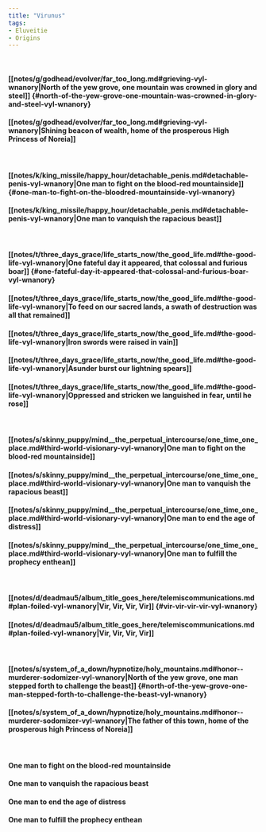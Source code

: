 ```yaml
---
title: "Virunus"
tags:
- Eluveitie
- Origins
---
```

&nbsp;
#### [[notes/g/godhead/evolver/far_too_long.md#grieving-vyl-wnanory|North of the yew grove, one mountain was crowned in glory and steel]] {#north-of-the-yew-grove-one-mountain-was-crowned-in-glory-and-steel-vyl-wnanory}
#### [[notes/g/godhead/evolver/far_too_long.md#grieving-vyl-wnanory|Shining beacon of wealth, home of the prosperous High Princess of Noreia]]
&nbsp;
#### [[notes/k/king_missile/happy_hour/detachable_penis.md#detachable-penis-vyl-wnanory|One man to fight on the blood-red mountainside]] {#one-man-to-fight-on-the-bloodred-mountainside-vyl-wnanory}
#### [[notes/k/king_missile/happy_hour/detachable_penis.md#detachable-penis-vyl-wnanory|One man to vanquish the rapacious beast]]
&nbsp;
#### [[notes/t/three_days_grace/life_starts_now/the_good_life.md#the-good-life-vyl-wnanory|One fateful day it appeared, that colossal and furious boar]] {#one-fateful-day-it-appeared-that-colossal-and-furious-boar-vyl-wnanory}
#### [[notes/t/three_days_grace/life_starts_now/the_good_life.md#the-good-life-vyl-wnanory|To feed on our sacred lands, a swath of destruction was all that remained]]
#### [[notes/t/three_days_grace/life_starts_now/the_good_life.md#the-good-life-vyl-wnanory|Iron swords were raised in vain]]
#### [[notes/t/three_days_grace/life_starts_now/the_good_life.md#the-good-life-vyl-wnanory|Asunder burst our lightning spears]]
#### [[notes/t/three_days_grace/life_starts_now/the_good_life.md#the-good-life-vyl-wnanory|Oppressed and stricken we languished in fear, until he rose]]
&nbsp;
#### [[notes/s/skinny_puppy/mind__the_perpetual_intercourse/one_time_one_place.md#third-world-visionary-vyl-wnanory|One man to fight on the blood-red mountainside]]
#### [[notes/s/skinny_puppy/mind__the_perpetual_intercourse/one_time_one_place.md#third-world-visionary-vyl-wnanory|One man to vanquish the rapacious beast]]
#### [[notes/s/skinny_puppy/mind__the_perpetual_intercourse/one_time_one_place.md#third-world-visionary-vyl-wnanory|One man to end the age of distress]]
#### [[notes/s/skinny_puppy/mind__the_perpetual_intercourse/one_time_one_place.md#third-world-visionary-vyl-wnanory|One man to fulfill the prophecy enthean]]
&nbsp;
#### [[notes/d/deadmau5/album_title_goes_here/telemiscommunications.md#plan-foiled-vyl-wnanory|Vir, Vir, Vir, Vir]] {#vir-vir-vir-vir-vyl-wnanory}
#### [[notes/d/deadmau5/album_title_goes_here/telemiscommunications.md#plan-foiled-vyl-wnanory|Vir, Vir, Vir, Vir]]
&nbsp;
#### [[notes/s/system_of_a_down/hypnotize/holy_mountains.md#honor--murderer-sodomizer-vyl-wnanory|North of the yew grove, one man stepped forth to challenge the beast]] {#north-of-the-yew-grove-one-man-stepped-forth-to-challenge-the-beast-vyl-wnanory}
#### [[notes/s/system_of_a_down/hypnotize/holy_mountains.md#honor--murderer-sodomizer-vyl-wnanory|The father of this town, home of the prosperous high Princess of Noreia]]
&nbsp;
#### One man to fight on the blood-red mountainside
#### One man to vanquish the rapacious beast
#### One man to end the age of distress
#### One man to fulfill the prophecy enthean
